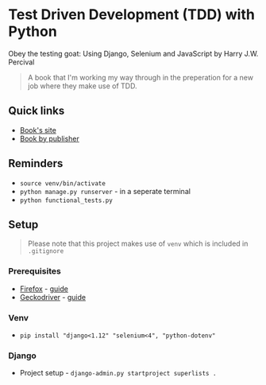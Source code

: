 # Test Driven Development (TDD) with Python
Obey the testing goat: Using Django, Selenium and JavaScript by Harry J.W. Percival

> A book that I'm working my way through in the preperation for a new job where they make use of TDD. 

## Quick links
* [Book's site](https://www.obeythetestinggoat.com/)
* [Book by publisher](https://www.oreilly.com/library/view/test-driven-development-with/9781449365141/pr05.html)

## Reminders

* `source venv/bin/activate`
* `python manage.py runserver` - in a seperate terminal
* `python functional_tests.py`

## Setup

> Please note that this project makes use of `venv` which is included in `.gitignore`

### Prerequisites

* [Firefox](https://www.mozilla.org/en-US/firefox/linux/?utm_medium=referral&utm_source=support.mozilla.org) - [guide](https://support.mozilla.org/en-US/kb/install-firefox-linux)
* [Geckodriver](https://github.com/mozilla/geckodriver) - [guide](https://askubuntu.com/questions/870530/how-to-install-geckodriver-in-ubuntu#871077)

### Venv

* `pip install "django<1.12" "selenium<4", "python-dotenv"`

### Django

* Project setup - `django-admin.py startproject superlists .`
